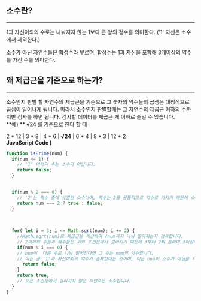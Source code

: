 ## 소수란?
---
1과 자신이외의 수로는 나눠지지 않는 1보다 큰 양의 정수를 의미한다. ('1' 자신은 소수에서 제외한다.)

소수가 아닌 자연수들은 합성수라 부르며, 합성수는 1과 자신을 포함해 3개이상의 약수를 가진 수를 의미한다.

## 왜 제곱근을 기준으로 하는가?
---

소수인지 판별 할 자연수의 제곱근을 기준으로 그 숫자의 약수들의 곱셈은 대칭적으로 곱셈이 일어나게 됩니다. 따라서 소수인지 판별할때는 그 자연수의 제곱근 이하의 수까지만 검사를 하면 됩니다. 검사할 데이터를 제곱근 개 이하로 줄일 수 있습니다.
<br>
**예) **
 √24 를 기준으로 한다 할 때
 
2 \* 12 | 3 \* 8 | 4 \* 6 |  **√24**  | 6 \* 4 | 8 \* 3 | 12 \* 2
<br>
**JavaScript Code )**
```javascript
function isPrime(num) {
  if(num <= 1) { 
    // '1' 이하의 수눈 소수가 아닙니다.
    return false;
  }

  
  if(num % 2 === 0) { 
    // '2'는 짝수 중에 유일한 소수이며, 짝수는 2를 공통적으로 약수로 가지기 때문에 소수가 아닙니다.
    return num === 2 ? true : false;
  }

  
    
  for( let i = 3; i <= Math.sqrt(num); i += 2) {
    //Math.sqrt(num)로 제곱근을 계산하여 √num까지 나눠 떨어지는지 검사합니다.
    // 2이하의 수들과 짝수들은 위의 조건문에서 걸러지기 때문에 3부터 2씩 올라며 3이상의 홀수들을 검사합니다.
    if(num % i === 0) {
    // num이  다른 수로 나눠 떨어진다면 그 수는 num의 약수입니다.
    // 이는 곧 '1'과 자신이외의 약수가 존재한다는 것이며, 이는 num이 소수가 아님을 의미합니다..
      return false;
    }
    return true;
    // 모든 조건문에서 걸리지지 않은 자연수는 소수입니다.
  }
} 
```


